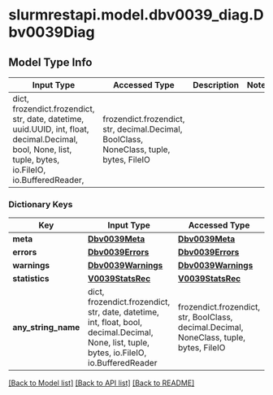 # slurmrestapi.model.dbv0039_diag.Dbv0039Diag

## Model Type Info
Input Type | Accessed Type | Description | Notes
------------ | ------------- | ------------- | -------------
dict, frozendict.frozendict, str, date, datetime, uuid.UUID, int, float, decimal.Decimal, bool, None, list, tuple, bytes, io.FileIO, io.BufferedReader,  | frozendict.frozendict, str, decimal.Decimal, BoolClass, NoneClass, tuple, bytes, FileIO |  | 

### Dictionary Keys
Key | Input Type | Accessed Type | Description | Notes
------------ | ------------- | ------------- | ------------- | -------------
**meta** | [**Dbv0039Meta**](Dbv0039Meta.md) | [**Dbv0039Meta**](Dbv0039Meta.md) |  | [optional] 
**errors** | [**Dbv0039Errors**](Dbv0039Errors.md) | [**Dbv0039Errors**](Dbv0039Errors.md) |  | [optional] 
**warnings** | [**Dbv0039Warnings**](Dbv0039Warnings.md) | [**Dbv0039Warnings**](Dbv0039Warnings.md) |  | [optional] 
**statistics** | [**V0039StatsRec**](V0039StatsRec.md) | [**V0039StatsRec**](V0039StatsRec.md) |  | [optional] 
**any_string_name** | dict, frozendict.frozendict, str, date, datetime, int, float, bool, decimal.Decimal, None, list, tuple, bytes, io.FileIO, io.BufferedReader | frozendict.frozendict, str, BoolClass, decimal.Decimal, NoneClass, tuple, bytes, FileIO | any string name can be used but the value must be the correct type | [optional]

[[Back to Model list]](../../README.md#documentation-for-models) [[Back to API list]](../../README.md#documentation-for-api-endpoints) [[Back to README]](../../README.md)

